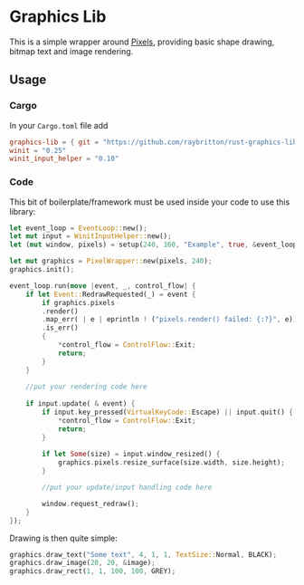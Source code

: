 # Graphics Lib

This is a simple wrapper around [Pixels](https://github.com/parasyte/pixels), providing basic shape drawing, bitmap text and image rendering.

## Usage

### Cargo

In your `Cargo.toml` file add
```toml
graphics-lib = { git = "https://github.com/raybritton/rust-graphics-lib"}
winit = "0.25"
winit_input_helper = "0.10"
```

### Code

This bit of boilerplate/framework must be used inside your code to use this library:
```rust
let event_loop = EventLoop::new();
let mut input = WinitInputHelper::new();
let (mut window, pixels) = setup(240, 160, "Example", true, &event_loop)?;

let mut graphics = PixelWrapper::new(pixels, 240);
graphics.init();

event_loop.run(move |event, _, control_flow| {
    if let Event::RedrawRequested(_) = event {
        if graphics.pixels
        .render()
        .map_err( | e | eprintln ! ("pixels.render() failed: {:?}", e))
        .is_err()
        {
            *control_flow = ControlFlow::Exit;
            return;
        }
    }
    
    //put your rendering code here 
    
    if input.update( & event) {
        if input.key_pressed(VirtualKeyCode::Escape) || input.quit() {
            *control_flow = ControlFlow::Exit;
            return;
        }
        
        if let Some(size) = input.window_resized() {
            graphics.pixels.resize_surface(size.width, size.height);
        }

        //put your update/input handling code here

        window.request_redraw();
    }
});
```

Drawing is then quite simple:
```rust
graphics.draw_text("Some text", 4, 1, 1, TextSize::Normal, BLACK);
graphics.draw_image(20, 20, &image);
graphics.draw_rect(1, 1, 100, 100, GREY);
```
